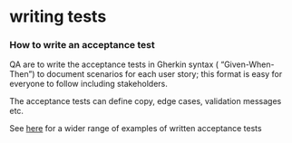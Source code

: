 # writing tests

### How to write an acceptance test <a id="AcceptanceTests-Howtowriteanacceptancetest"></a>

QA are to write the acceptance tests in Gherkin syntax \( “Given-When-Then”\) to document scenarios for each user story; this format is easy for everyone to follow including stakeholders.

The acceptance tests can define copy, edge cases, validation messages etc.

See [here](https://openclassrooms.com/en/courses/4544611-write-agile-documentation-user-stories-acceptance-tests/4810081-writing-acceptance-tests) for a wider range of examples of written acceptance tests  


